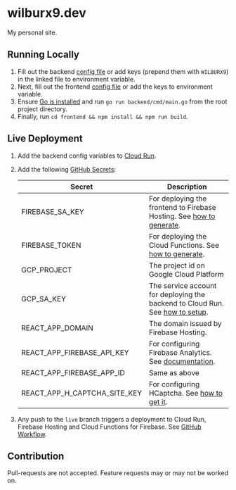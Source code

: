 # wilburx9.dev

My personal site.

## Running Locally

1. Fill out the backend [config file](./backend/configs/config.yaml) or add keys (prepend them with `WILBURX9`) in the linked file to environment variable.
2. Next, fill out the frontend [config file](./frontend/.env.development) or add the keys to environment variable.
3. Ensure [Go is installed](https://go.dev/doc/install) and run `go run backend/cmd/main.go` from the root project directory.
4. Finally, run `cd frontend && npm install && npm run build`.

## Live Deployment
1. Add the backend config variables to [Cloud Run](https://cloud.google.com/run/docs/configuring/environment-variables#setting).
2. Add the following [GitHub Secrets](https://docs.github.com/en/actions/security-guides/encrypted-secrets#creating-encrypted-secrets-for-a-repository):
   
   | Secret       | Description                                                                                                                                                         |
   |-----------------| ------------- |
   | FIREBASE_SA_KEY | For deploying the frontend to Firebase Hosting. See [how to generate](https://github.com/FirebaseExtended/action-hosting-deploy/blob/main/docs/service-account.md). |
   | FIREBASE_TOKEN | For deploying the Cloud Functions. See [how to generate](https://firebase.google.com/docs/cli#cli-ci-systems).                                                      |
   | GCP_PROJECT | The project id on Google Cloud Platform                                                                                                                             |
   | GCP_SA_KEY | The service account for deploying the backend to Cloud Run. See [how to setup](https://github.com/google-github-actions/deploy-cloudrun#setup).                     |
   | REACT_APP_DOMAIN | The domain issued by Firebase Hosting.                                                                                                                              |
   | REACT_APP_FIREBASE_API_KEY | For configuring Firebase Analytics. See [documentation](https://firebase.google.com/docs/analytics/get-started?platform=web#add-sdk).                               |
   | REACT_APP_FIREBASE_APP_ID | Same as above                                                                                                                                                       |
   | REACT_APP_H_CAPTCHA_SITE_KEY | For configuring HCaptcha. See [how to get it](https://docs.hcaptcha.com).                                                                                           |
3. Any push to the `live` branch triggers a deployment to Cloud Run, Firebase Hosting and Cloud Functions for Firebase. See [GitHub Workflow](./.github/workflows/build_and_deploy.yaml).


## Contribution
Pull-requests are not accepted. Feature requests may or may not be worked on.
